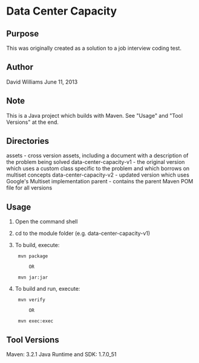 Data Center Capacity
====================

Purpose
-------
This was originally created as a solution to a job interview coding test.

Author
------
David Williams
June 11, 2013

Note
----
This is a Java project which builds with Maven. See "Usage" and "Tool Versions" at the end.

Directories
-----------
assets - cross version assets, including a document with a description of the problem being solved
data-center-capacity-v1 - the original version which uses a custom class specific to the problem and which borrows on multiset concepts
data-center-capacity-v2 - updated version which uses Google's Multiset implementation
parent - contains the parent Maven POM file for all versions

Usage
-----
1. Open the command shell
2. cd to the module folder (e.g. data-center-capacity-v1)
3. To build, execute:

        mvn package

            OR

        mvn jar:jar

4. To build and run, execute:

        mvn verify

            OR

        mvn exec:exec

Tool Versions
-------------
Maven: 3.2.1
Java Runtime and SDK: 1.7.0_51